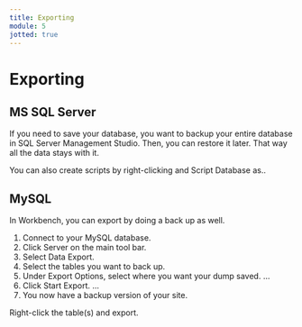 ```yaml
---
title: Exporting
module: 5
jotted: true
---
```


# Exporting

## MS SQL Server

If you need to save your database, you want to backup your entire database in SQL Server Management Studio. Then, you can restore it later.  That way all the data stays with it.

You can also create scripts by right-clicking and Script Database as..

## MySQL

In Workbench, you can export by doing a back up as well.

1. Connect to your MySQL database.
2. Click Server on the main tool bar.
3. Select Data Export.
4. Select the tables you want to back up.
5. Under Export Options, select where you want your dump saved. ...
6. Click Start Export. ...
7. You now have a backup version of your site.

Right-click the table(s) and export.